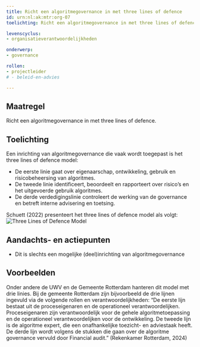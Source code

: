 ```yaml
---
title: Richt een algoritmegovernance in met three lines of defence
id: urn:nl:ak:mtr:org-07
toelichting: Richt een algoritmegovernance in met three lines of defence

levenscyclus:
- organisatieverantwoordelijkheden

onderwerp:
- governance

rollen:
- projectleider
# - beleid-en-advies

---
```


## Maatregel

Richt een algoritmegovernance in met three lines of defence.

## Toelichting

Een inrichting van algoritmegovernance die vaak wordt toegepast is het three lines of defence model:
- De eerste linie gaat over eigenaarschap, ontwikkeling, gebruik en risicobeheersing van algoritmes.
- De tweede linie identificeert, beoordeelt en rapporteert over risico’s en het uitgevoerde gebruik algoritmes.
- De derde verdedigingslinie controleert de werking van de governance en betreft interne advisering en toetsing. 

Schuett (2022) presenteert het three lines of defence model als volgt:
![Three Lines of Defence Model](https://github.com/user-attachments/assets/4974f07d-9810-44e0-a0bb-56f1b1061732)

## Aandachts- en actiepunten
* Dit is slechts een mogelijke (deel)inrichting van algoritmegovernance

## Voorbeelden

Onder andere de UWV en de Gemeente Rotterdam hanteren dit model met drie linies. Bij de gemeente Rotterdam zijn bijvoorbeeld de drie lijnen ingevuld via de volgende rollen en verantwoordelijkheden: “De eerste lijn bestaat uit de proceseigenaren en de operationeel verantwoordelijken. Proceseigenaren zijn verantwoordelijk voor de gehele algoritmetoepassing en de operationeel verantwoordelijken voor de ontwikkeling. De tweede lijn is de algoritme expert, die een onafhankelijke toezicht- en adviestaak heeft. De derde lijn wordt volgens de stukken die gaan over de algoritme governance vervuld door Financial audit.” (Rekenkamer Rotterdam, 2024) 


